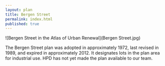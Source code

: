 ```yaml
---
layout: plan
title: Bergen Street
permalink: index.html
published: true
---
```


![Bergen Street in the Atlas of Urban Renewal](Bergen Street.jpg)

The Bergen Street plan was adopted in approximately 1972, last revised in 1989, and expired in approximately 2012. It designates lots in the plan area for industrial use. HPD has not yet made the plan available to our team.